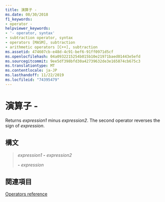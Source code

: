 ```yaml
---
title: 演算子 -
ms.date: 08/30/2018
f1_keywords:
- operator -
helpviewer_keywords:
- '- operator, syntax'
- subtraction operator, syntax
- operators [MASM], subtraction
- arithmetic operators [C++], subtraction
ms.assetid: 474607cb-e48d-4c91-bef6-91ff0971d5cf
ms.openlocfilehash: 04a0932215254b015b10e21971baed01443e5efd
ms.sourcegitcommit: 9ee5df398bfd30a42739632de3e165874cb675c3
ms.translationtype: MT
ms.contentlocale: ja-JP
ms.lasthandoff: 11/22/2019
ms.locfileid: "74395479"
---
```

# <a name="operator--"></a>演算子 -

Returns *expression1* minus *expression2*. The second operator reverses the sign of *expression*.

## <a name="syntax"></a>構文

> *expression1* **-** *expression2*
>
> __-__ *expression*

## <a name="see-also"></a>関連項目

[Operators reference](operators-reference.md)
